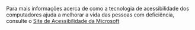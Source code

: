 Para mais informações acerca de como a tecnologia de acessibilidade dos computadores ajuda a melhorar a vida das pessoas com deficiência, consulte o [Site de Acessibilidade da Microsoft](http://go.microsoft.com/fwlink/?LinkId=8431)

<!--HONumber=May16_HO2-->


